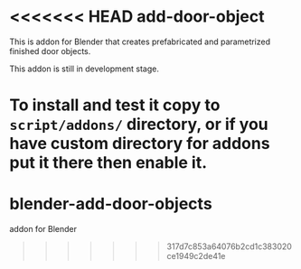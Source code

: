<<<<<<< HEAD
add-door-object
===============

This is addon for Blender that creates prefabricated and parametrized finished door objects.

This addon is still in development stage.

To install and test it copy to ```script/addons/``` directory, or if you have
custom directory for addons put it there then enable it.
=======
blender-add-door-objects
========================

addon for Blender
>>>>>>> 317d7c853a64076b2cd1c383020ce1949c2de41e
